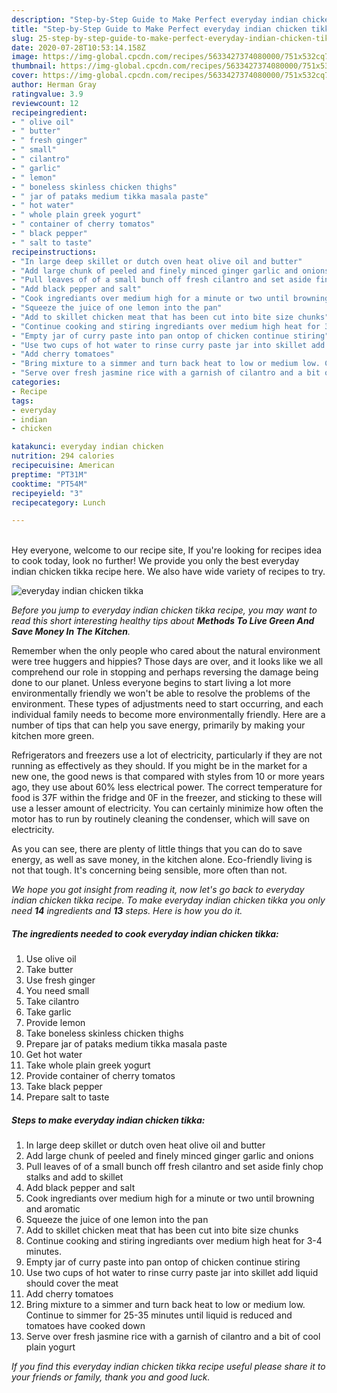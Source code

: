 ```yaml
---
description: "Step-by-Step Guide to Make Perfect everyday indian chicken tikka"
title: "Step-by-Step Guide to Make Perfect everyday indian chicken tikka"
slug: 25-step-by-step-guide-to-make-perfect-everyday-indian-chicken-tikka
date: 2020-07-28T10:53:14.158Z
image: https://img-global.cpcdn.com/recipes/5633427374080000/751x532cq70/everyday-indian-chicken-tikka-recipe-main-photo.jpg
thumbnail: https://img-global.cpcdn.com/recipes/5633427374080000/751x532cq70/everyday-indian-chicken-tikka-recipe-main-photo.jpg
cover: https://img-global.cpcdn.com/recipes/5633427374080000/751x532cq70/everyday-indian-chicken-tikka-recipe-main-photo.jpg
author: Herman Gray
ratingvalue: 3.9
reviewcount: 12
recipeingredient:
- " olive oil"
- " butter"
- " fresh ginger"
- " small"
- " cilantro"
- " garlic"
- " lemon"
- " boneless skinless chicken thighs"
- " jar of pataks medium tikka masala paste"
- " hot water"
- " whole plain greek yogurt"
- " container of cherry tomatos"
- " black pepper"
- " salt to taste"
recipeinstructions:
- "In large deep skillet or dutch oven heat olive oil and butter"
- "Add large chunk of peeled and finely minced ginger garlic and onions"
- "Pull leaves of of a small bunch off fresh cilantro and set aside finly chop stalks and add to skillet"
- "Add black pepper and salt"
- "Cook ingrediants over medium high for a minute or two until browning and aromatic"
- "Squeeze the juice of one lemon into the pan"
- "Add to skillet chicken meat that has been cut into bite size chunks"
- "Continue cooking and stiring ingrediants over medium high heat for 3-4 minutes."
- "Empty jar of curry paste into pan ontop of chicken continue stiring"
- "Use two cups of hot water to rinse curry paste jar into skillet add liquid should cover the meat"
- "Add cherry tomatoes"
- "Bring mixture to a simmer and turn back heat to low or medium low. Continue to simmer for 25-35 minutes until liquid is reduced and tomatoes have cooked down"
- "Serve over fresh jasmine rice with a garnish of cilantro and a bit of cool plain yogurt"
categories:
- Recipe
tags:
- everyday
- indian
- chicken

katakunci: everyday indian chicken 
nutrition: 294 calories
recipecuisine: American
preptime: "PT31M"
cooktime: "PT54M"
recipeyield: "3"
recipecategory: Lunch

---
```

<br>
Hey everyone, welcome to our recipe site, If you're looking for recipes idea to cook today, look no further! We provide you only the best everyday indian chicken tikka recipe here. We also have wide variety of recipes to try.
<br>


![everyday indian chicken tikka](https://img-global.cpcdn.com/recipes/5633427374080000/751x532cq70/everyday-indian-chicken-tikka-recipe-main-photo.jpg)

<i>Before you jump to everyday indian chicken tikka recipe, you may want to read this short interesting healthy tips about 
<strong>Methods To Live Green And Save Money In The Kitchen</strong>.</i>
</br>

Remember when the only people who cared about the natural environment were tree huggers and hippies? Those days are over, and it looks like we all comprehend our role in stopping and perhaps reversing the damage being done to our planet. Unless everyone begins to start living a lot more environmentally friendly we won't be able to resolve the problems of the environment. These types of adjustments need to start occurring, and each individual family needs to become more environmentally friendly. Here are a number of tips that can help you save energy, primarily by making your kitchen more green.

Refrigerators and freezers use a lot of electricity, particularly if they are not running as effectively as they should. If you might be in the market for a new one, the good news is that compared with styles from 10 or more years ago, they use about 60% less electrical power. The correct temperature for food is 37F within the fridge and 0F in the freezer, and sticking to these will use a lesser amount of electricity. You can certainly minimize how often the motor has to run by routinely cleaning the condenser, which will save on electricity.

As you can see, there are plenty of little things that you can do to save energy, as well as save money, in the kitchen alone. Eco-friendly living is not that tough. It's concerning being sensible, more often than not.


<i>We hope you got insight from reading it, now let's go back to everyday indian chicken tikka recipe. To make everyday indian chicken tikka you only need <strong>14</strong> ingredients and <strong>13</strong> steps. Here is how you do it.
</i>

##### The ingredients needed to cook everyday indian chicken tikka:

1. Use  olive oil
1. Take  butter
1. Use  fresh ginger
1. You need  small
1. Take  cilantro
1. Take  garlic
1. Provide  lemon
1. Take  boneless skinless chicken thighs
1. Prepare  jar of pataks medium tikka masala paste
1. Get  hot water
1. Take  whole plain greek yogurt
1. Provide  container of cherry tomatos
1. Take  black pepper
1. Prepare  salt to taste


##### Steps to make everyday indian chicken tikka:

1. In large deep skillet or dutch oven heat olive oil and butter
1. Add large chunk of peeled and finely minced ginger garlic and onions
1. Pull leaves of of a small bunch off fresh cilantro and set aside finly chop stalks and add to skillet
1. Add black pepper and salt
1. Cook ingrediants over medium high for a minute or two until browning and aromatic
1. Squeeze the juice of one lemon into the pan
1. Add to skillet chicken meat that has been cut into bite size chunks
1. Continue cooking and stiring ingrediants over medium high heat for 3-4 minutes.
1. Empty jar of curry paste into pan ontop of chicken continue stiring
1. Use two cups of hot water to rinse curry paste jar into skillet add liquid should cover the meat
1. Add cherry tomatoes
1. Bring mixture to a simmer and turn back heat to low or medium low. Continue to simmer for 25-35 minutes until liquid is reduced and tomatoes have cooked down
1. Serve over fresh jasmine rice with a garnish of cilantro and a bit of cool plain yogurt


<i>If you find this everyday indian chicken tikka recipe useful please share it to your friends or family, thank you and good luck.</i>

